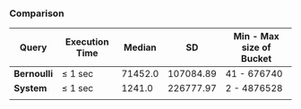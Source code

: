 ### Comparison

|  Query | Execution Time | Median | SD | Min - Max size of Bucket |
| --- | --- | --- | --- | --- |
| **Bernoulli** | ≤ 1 sec | 71452.0 | 107084.89 | 41 - 676740 |
| **System** | ≤ 1 sec | 1241.0 | 226777.97 | 2 - 4876528 |
|  |  |  |  |  |
